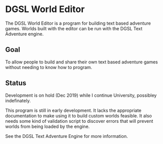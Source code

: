 DGSL World Editor
=================

The DGSL World Editor is a program for building text based adventure games. Worlds built with the editor can be run with the DGSL Text Adventure engine.

## Goal
To allow people to build and share their own text based adventure games without needing to know how to program.

## Status
Development is on hold (Dec 2019) while I continue University, possibley indefinately.

This program is still in early development. It lacks the appropriate documentation to make using it to build custom worlds feasible. It also needs some kind of validation script to discover errors that will prevent worlds from being loaded by the engine.

See the DGSL Text Adventure Engine for more information.
